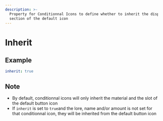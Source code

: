 ```yaml
---
description: >-
  Property for Conditionnal Icons to define whether to inherit the display
  section of the default icon
---
```


# Inherit

## Example

```yaml
inherit: true
```

## Note

* By default, conditionnal icons will only inherit the material and the slot of the default button icon
* If `inherit` is set to `true`and the lore, name and/or amount is not set for that conditionnal icon, they will be inherited from the default button icon

